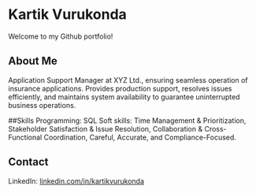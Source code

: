 # Kartik Vurukonda

Welcome to my Github portfolio! 

## About Me
Application Support Manager at XYZ Ltd., ensuring seamless operation of insurance applications. Provides production support, resolves issues efficiently, and maintains system availability to guarantee uninterrupted business operations.

##Skills
Programming: SQL
Soft skills: Time Management & Prioritization, Stakeholder Satisfaction & Issue Resolution, Collaboration & Cross-Functional Coordination, Careful, Accurate, and Compliance-Focused.

## Contact
LinkedIn: [linkedin.com/in/kartikvurukonda](https://www.linkedin.com/in/kartik-vurukonda-353960102)
